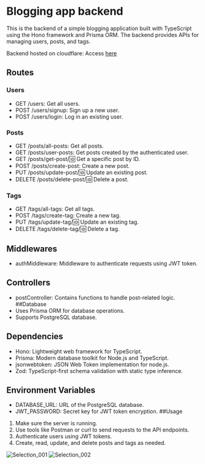 # Blogging app backend

This is the backend of a simple blogging application built with TypeScript using the Hono framework and Prisma ORM. The backend provides APIs for managing users, posts, and tags.

Backend hosted on cloudflare: Access [here](https://bloggingbackend.balajikrishnamurthy2004.workers.dev/)

## Routes
### Users
+ GET /users: Get all users.
+ POST /users/signup: Sign up a new user.
+ POST /users/login: Log in an existing user.

### Posts
- GET /posts/all-posts: Get all posts.
- GET /posts/user-posts: Get posts created by the authenticated user.
- GET /posts/get-post/:id: Get a specific post by ID.
- POST /posts/create-post: Create a new post.
- PUT /posts/update-post/:id: Update an existing post.
- DELETE /posts/delete-post/:id: Delete a post.
### Tags
- GET /tags/all-tags: Get all tags.
- POST /tags/create-tag: Create a new tag.
- PUT /tags/update-tag/:id: Update an existing tag.
- DELETE /tags/delete-tag/:id: Delete a tag.
## Middlewares
- authMiddleware: Middleware to authenticate requests using JWT token.
## Controllers
- postController: Contains functions to handle post-related logic.
##Database
- Uses Prisma ORM for database operations.
- Supports PostgreSQL database.
## Dependencies
- Hono: Lightweight web framework for TypeScript.
- Prisma: Modern database toolkit for Node.js and TypeScript.
- jsonwebtoken: JSON Web Token implementation for node.js.
- Zod: TypeScript-first schema validation with static type inference.

## Environment Variables
- DATABASE_URL: URL of the PostgreSQL database.
- JWT_PASSWORD: Secret key for JWT token encryption.
##Usage
1. Make sure the server is running.
2. Use tools like Postman or curl to send requests to the API endpoints.
3. Authenticate users using JWT tokens.
4. Create, read, update, and delete posts and tags as needed.

![Selection_001](https://github.com/BKM14/bloggingAppBackend/assets/107975017/b6b228b4-a498-43ac-9169-3396b9dba014)
![Selection_002](https://github.com/BKM14/bloggingAppBackend/assets/107975017/d946b12b-84c1-4717-aa26-7ccec3f4d808)
